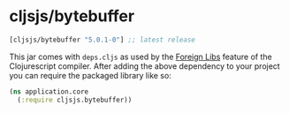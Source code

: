 # cljsjs/bytebuffer

[](dependency)
```clojure
[cljsjs/bytebuffer "5.0.1-0"] ;; latest release
```
[](/dependency)

This jar comes with `deps.cljs` as used by the [Foreign Libs][flibs] feature
of the Clojurescript compiler. After adding the above dependency to your project
you can require the packaged library like so:

```clojure
(ns application.core
  (:require cljsjs.bytebuffer))
```

[flibs]: https://github.com/clojure/clojurescript/wiki/Packaging-Foreign-Dependencies

